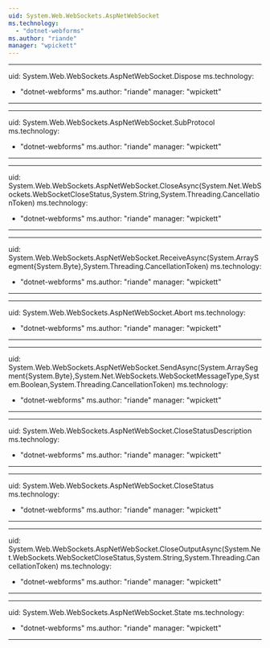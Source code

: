 ```yaml
---
uid: System.Web.WebSockets.AspNetWebSocket
ms.technology: 
  - "dotnet-webforms"
ms.author: "riande"
manager: "wpickett"
---
```


---
uid: System.Web.WebSockets.AspNetWebSocket.Dispose
ms.technology: 
  - "dotnet-webforms"
ms.author: "riande"
manager: "wpickett"
---

---
uid: System.Web.WebSockets.AspNetWebSocket.SubProtocol
ms.technology: 
  - "dotnet-webforms"
ms.author: "riande"
manager: "wpickett"
---

---
uid: System.Web.WebSockets.AspNetWebSocket.CloseAsync(System.Net.WebSockets.WebSocketCloseStatus,System.String,System.Threading.CancellationToken)
ms.technology: 
  - "dotnet-webforms"
ms.author: "riande"
manager: "wpickett"
---

---
uid: System.Web.WebSockets.AspNetWebSocket.ReceiveAsync(System.ArraySegment{System.Byte},System.Threading.CancellationToken)
ms.technology: 
  - "dotnet-webforms"
ms.author: "riande"
manager: "wpickett"
---

---
uid: System.Web.WebSockets.AspNetWebSocket.Abort
ms.technology: 
  - "dotnet-webforms"
ms.author: "riande"
manager: "wpickett"
---

---
uid: System.Web.WebSockets.AspNetWebSocket.SendAsync(System.ArraySegment{System.Byte},System.Net.WebSockets.WebSocketMessageType,System.Boolean,System.Threading.CancellationToken)
ms.technology: 
  - "dotnet-webforms"
ms.author: "riande"
manager: "wpickett"
---

---
uid: System.Web.WebSockets.AspNetWebSocket.CloseStatusDescription
ms.technology: 
  - "dotnet-webforms"
ms.author: "riande"
manager: "wpickett"
---

---
uid: System.Web.WebSockets.AspNetWebSocket.CloseStatus
ms.technology: 
  - "dotnet-webforms"
ms.author: "riande"
manager: "wpickett"
---

---
uid: System.Web.WebSockets.AspNetWebSocket.CloseOutputAsync(System.Net.WebSockets.WebSocketCloseStatus,System.String,System.Threading.CancellationToken)
ms.technology: 
  - "dotnet-webforms"
ms.author: "riande"
manager: "wpickett"
---

---
uid: System.Web.WebSockets.AspNetWebSocket.State
ms.technology: 
  - "dotnet-webforms"
ms.author: "riande"
manager: "wpickett"
---
